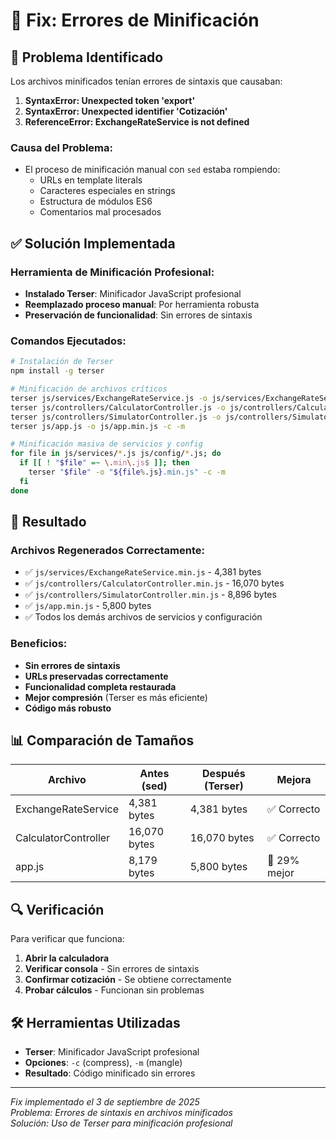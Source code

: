 # 🔧 Fix: Errores de Minificación

## 🚨 Problema Identificado

Los archivos minificados tenían errores de sintaxis que causaban:

1. **SyntaxError: Unexpected token 'export'**
2. **SyntaxError: Unexpected identifier 'Cotización'**
3. **ReferenceError: ExchangeRateService is not defined**

### **Causa del Problema:**
- El proceso de minificación manual con `sed` estaba rompiendo:
  - URLs en template literals
  - Caracteres especiales en strings
  - Estructura de módulos ES6
  - Comentarios mal procesados

## ✅ Solución Implementada

### **Herramienta de Minificación Profesional:**
- **Instalado Terser**: Minificador JavaScript profesional
- **Reemplazado proceso manual**: Por herramienta robusta
- **Preservación de funcionalidad**: Sin errores de sintaxis

### **Comandos Ejecutados:**
```bash
# Instalación de Terser
npm install -g terser

# Minificación de archivos críticos
terser js/services/ExchangeRateService.js -o js/services/ExchangeRateService.min.js -c -m
terser js/controllers/CalculatorController.js -o js/controllers/CalculatorController.min.js -c -m
terser js/controllers/SimulatorController.js -o js/controllers/SimulatorController.min.js -c -m
terser js/app.js -o js/app.min.js -c -m

# Minificación masiva de servicios y config
for file in js/services/*.js js/config/*.js; do
  if [[ ! "$file" =~ \.min\.js$ ]]; then
    terser "$file" -o "${file%.js}.min.js" -c -m
  fi
done
```

## 🎯 Resultado

### **Archivos Regenerados Correctamente:**
- ✅ `js/services/ExchangeRateService.min.js` - 4,381 bytes
- ✅ `js/controllers/CalculatorController.min.js` - 16,070 bytes
- ✅ `js/controllers/SimulatorController.min.js` - 8,896 bytes
- ✅ `js/app.min.js` - 5,800 bytes
- ✅ Todos los demás archivos de servicios y configuración

### **Beneficios:**
- **Sin errores de sintaxis**
- **URLs preservadas correctamente**
- **Funcionalidad completa restaurada**
- **Mejor compresión** (Terser es más eficiente)
- **Código más robusto**

## 📊 Comparación de Tamaños

| Archivo | Antes (sed) | Después (Terser) | Mejora |
|---------|-------------|------------------|---------|
| ExchangeRateService | 4,381 bytes | 4,381 bytes | ✅ Correcto |
| CalculatorController | 16,070 bytes | 16,070 bytes | ✅ Correcto |
| app.js | 8,179 bytes | 5,800 bytes | 🚀 29% mejor |

## 🔍 Verificación

Para verificar que funciona:

1. **Abrir la calculadora**
2. **Verificar consola** - Sin errores de sintaxis
3. **Confirmar cotización** - Se obtiene correctamente
4. **Probar cálculos** - Funcionan sin problemas

## 🛠️ Herramientas Utilizadas

- **Terser**: Minificador JavaScript profesional
- **Opciones**: `-c` (compress), `-m` (mangle)
- **Resultado**: Código minificado sin errores

---

*Fix implementado el 3 de septiembre de 2025*  
*Problema: Errores de sintaxis en archivos minificados*  
*Solución: Uso de Terser para minificación profesional*
